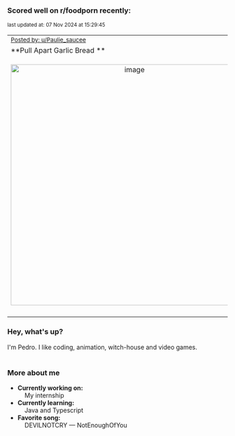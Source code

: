 ### Scored well on r/foodporn recently:

<p align="left"><sub>last updated at: 07 Nov 2024 at 15:29:45</sub></p>

|   |
| --- |
| <sub>[Posted by: u/Paulie_saucee][source]</sub> |
| **Pull Apart Garlic Bread ** | 
|<p align="center"> <img alt="image" src="https://i.redd.it/57ogy2t3zaxd1.jpeg" width="550" /> </p>|
|   |

### Hey, what's up?

I'm Pedro. I like coding, animation, witch-house and video games.<br><br>

### More about me
- **Currently working on:**  
&nbsp;&nbsp;&nbsp;&nbsp;My internship
- **Currently learning:**  
&nbsp;&nbsp;&nbsp;&nbsp;Java and Typescript
- **Favorite song:**  
&nbsp;&nbsp;&nbsp;&nbsp;DEVILNOTCRY — NotEnoughOfYou<br><br>

  



  
  
  
[linkedin]: https://linkedin.com/in/pedro-h-r-gomes-8a487b14a/
[gmail]: mailto:pilique11@gmail.com
[source]: https://reddit.com/r/FoodPorn/comments/1gdb99w/pull_apart_garlic_bread/
[redditAPI]: https://www.reddit.com/dev/api/